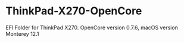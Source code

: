 # ThinkPad-X270-OpenCore
EFI Folder for ThinkPad X270. OpenCore version 0.7.6, macOS version Monterey 12.1
